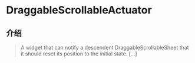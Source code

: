# DraggableScrollableActuator

## 介绍

> A widget that can notify a descendent DraggableScrollableSheet that it should reset its position to the initial state. [...]

